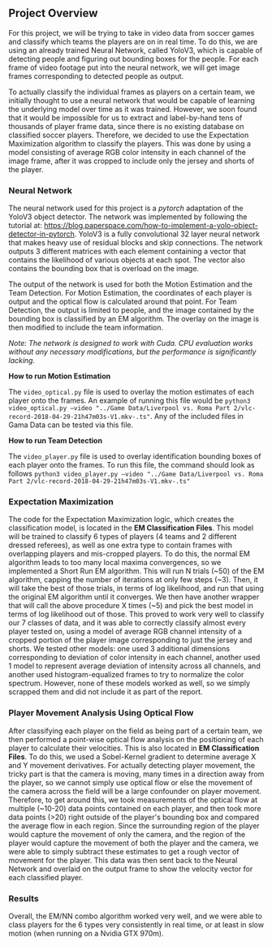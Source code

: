 ## Project Overview

For this project, we will be trying to take in video data from soccer games and classify which teams the players are on in real time. To do this, we are using an already trained Neural Network, called YoloV3, which is capable of detecting people and figuring out bounding boxes for the people. For each frame of video footage put into the neural network, we will get image frames corresponding to detected people as output.

To actually classify the individual frames as players on a certain team, we initially thought to use a neural network that would be capable of learning the underlying model over time as it was trained. However, we soon found that it would be impossible for us to extract and label-by-hand tens of thousands of player frame data, since there is no existing database on classified soccer players. Therefore, we decided to use the Expectation Maximization algorithm to classify the players. This was done by using a model consisting of average RGB color intensity in each channel of the image frame, after it was cropped to include only the jersey and shorts of the player. 

### Neural Network

The neural network used for this project is a *pytorch* adaptation of the YoloV3 object detector.  The network was implemented by following the tutorial at: https://blog.paperspace.com/how-to-implement-a-yolo-object-detector-in-pytorch. YoloV3 is a fully convolutional 32 layer neural network that makes heavy use of residual blocks and skip connections.  The network outputs 3 different matrices with each element containing a vector that contains the likelihood of various objects at each spot.  The vector also contains the bounding box that is overload on the image.  

The output of the network is used for both the Motion Estimation and the Team Detection.  For Motion Estimation, the coordinates of each player is output and the optical flow is calculated around that point.  For Team Detection, the output is limited to people, and the image contained by the bounding box is classified by an EM algorithm.  The overlay on the image is then modified to include the team information.

*Note: The network is designed to work with Cuda.  CPU evaluation works without any necessary modifications, but the performance is significantly lacking.*

**How to run Motion Estimation**

The `video_optical.py` file is used to overlay the motion estimates of each player onto the frames.  An example of running this file would be `python3 video_optical.py —video "../Game Data/Liverpool vs. Roma Part 2/vlc-record-2018-04-29-21h47m03s-V1.mkv-.ts"`. Any of the included files in Gama Data can be tested via this file.  

**How to run Team Detection**

The `video_player.py` file is used to overlay identification bounding boxes of each player onto the frames.  To run this file, the command should look as follows `python3 video_player.py —video "../Game Data/Liverpool vs. Roma Part 2/vlc-record-2018-04-29-21h47m03s-V1.mkv-.ts"`

### Expectation Maximization

The code for the Expectation Maximization logic, which creates the classification model, is located in the **EM Classification Files**. This model will be trained to classify 6 types of players (4 teams and 2 different dressed referees), as well as one extra type to contain frames with overlapping players and mis-cropped players. To do this, the normal EM algorithm leads to too many local maxima convergences, so we implemented a Short Run EM algorithm. This will run N trials (~50) of the EM algorithm, capping the number of iterations at only few steps (~3). Then, it will take the best of those trials, in terms of log likelihood, and run that using the original EM algorithm until it converges. We then have another wrapper that will call the above procedure X times (~5) and pick the best model in terms of log likelihood out of those. This proved to work very well to classify our 7 classes of data, and it was able to correctly classify almost every player tested on, using a model of average RGB channel intensity of a cropped portion of the player image corresponding to just the jersey and shorts. We tested other models: one used 3 additional dimensions corresponding to deviation of color intensity in each channel, another used 1 model to represent average deviation of intensity across all channels, and another used histogram-equalized frames to try to normalize the color spectrum. However, none of these models worked as well, so we simply scrapped them and did not include it as part of the report.

### Player Movement Analysis Using Optical Flow

After classifying each player on the field as being part of a certain team, we then performed a point-wise optical flow analysis on the positioning of each player to calculate their velocities. This is also located in **EM Classification Files**. To do this, we used a Sobel-Kernel gradient to determine average X and Y movement derivatives. For actually detecting player movement, the tricky part is that the camera is moving, many times in a direction away from the player, so we cannot simply use optical flow or else the movement of the camera across the field will be a large confounder on player movement. Therefore, to get around this, we took measurements of the optical flow at multiple (~10-20) data points contained on each player, and then took more data points (>20) right outside of the player's bounding box and compared the average flow in each region. Since the surrounding region of the player would capture the movement of only the camera, and the region of the player would capture the movement of both the player and the camera, we were able to simply subtract these estimates to get a rough vector of movement for the player. This data was then sent back to the Neural Network and overlaid on the output frame to show the velocity vector for each classified player.

### Results

Overall, the EM/NN combo algorithm worked very well, and we were able to class players for the 6 types very consistently in real time, or at least in slow motion (when running on a Nvidia GTX 970m). 

 
